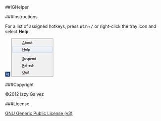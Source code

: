 ##IGHelper

###Instructions

For a list of assigned hotkeys, press <kbd>Win</kbd>+<kbd>/</kbd> or right-click the tray icon and select **Help**.

![icon](https://github.com/iglvzx/IGHelper/raw/master/readme/icon.png) ![menu](https://github.com/iglvzx/IGHelper/raw/master/readme/menu.png)

###Copyright

&copy;2012 Izzy Galvez

###License

[GNU Generic Public License (v3)](https://www.gnu.org/licenses/gpl-3.0.txt)